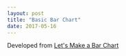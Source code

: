 ```yaml
---
layout: post
title: "Basic Bar Chart"
date: 2017-05-16
---
```


Developed from [Let's Make a Bar Chart](https://bost.ocks.org/mike/bar/)

<style>

	#example rect {
	  fill: steelblue;
	}

	#example text {
	  fill: white;
	  font: 10px sans-serif;
	  text-anchor: end;
	}

</style>

<svg id="example"></svg>

<script src="https://d3js.org/d3.v3.min.js" charset="utf-8"></script>
<script src="https://ajander.github.io/js/first-viz-code.js"></script>